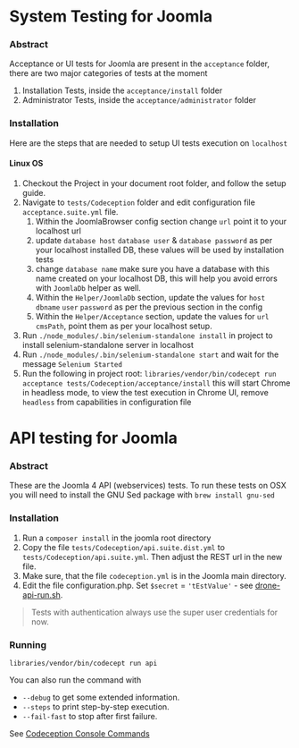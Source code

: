 # System Testing for Joomla

### Abstract
Acceptance or UI tests for Joomla are present in the `acceptance` folder, there are two major categories of tests
at the moment
1) Installation Tests, inside the `acceptance/install` folder
2) Administrator Tests, inside the `acceptance/administrator` folder

### Installation
Here are the steps that are needed to setup UI tests execution on `localhost`

#### Linux OS
1) Checkout the Project in your document root folder, and follow the setup guide.
2) Navigate to `tests/Codeception` folder and edit configuration file `acceptance.suite.yml` file.
    1) Within the JoomlaBrowser config section change `url` point it to your localhost url
    2) update `database host` `database user` & `database password` as per your localhost installed DB,
    these values will be used by installation tests
    3) change `database name` make sure you have a database with this name created on your localhost DB,
    this will help you avoid errors with `JoomlaDb` helper as well.
    4) Within the `Helper/JoomlaDb` section, update the values for
    `host` `dbname` `user` `password` as per the previous section in the config
    5) Within the `Helper/Acceptance` section, update the values for
    `url` `cmsPath`, point them as per your localhost setup.
3) Run `./node_modules/.bin/selenium-standalone install` in project to install selenium-standalone server in localhost
4) Run `./node_modules/.bin/selenium-standalone start` and wait for the message `Selenium Started`
5) Run the following in project root: `libraries/vendor/bin/codecept run acceptance tests/Codeception/acceptance/install`
this will start Chrome in headless mode, to view the test execution in Chrome UI, remove `headless` from capabilities in configuration file  



# API testing for Joomla

### Abstract

These are the Joomla 4 API (webservices) tests. To run these tests on OSX you will need to install the GNU Sed package with `brew install gnu-sed`

### Installation

1) Run a `composer install` in the joomla root directory 
2) Copy the file `tests/Codeception/api.suite.dist.yml` to `tests/Codeception/api.suite.yml`. Then adjust the REST url in the new file.
3) Make sure, that the file `codeception.yml` is in the Joomla main directory. 
4) Edit the file configuration.php. Set `$secret` = `'tEstValue'` - see [drone-api-run.sh](https://github.com/joomla/joomla-cms/blob/d8930208814fb52c0871853cfd9298f70998fd1f/tests/Codeception/drone-api-run.sh#L59).

> Tests with authentication always use the super user credentials for now. 

### Running

`libraries/vendor/bin/codecept run api`

You can also run the command with 

- `--debug` to get some extended information.
- `--steps` to print step-by-step execution.
- `--fail-fast` to stop after first failure.

See [Codeception Console Commands](https://codeception.com/docs/reference/Commands)
